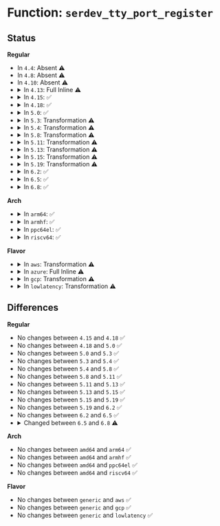 # Function: <code>serdev_tty_port_register</code>

## Status
<b>Regular</b>
<ul>
<li>
In <code>4.4</code>: Absent ⚠️
</li>
<li>
In <code>4.8</code>: Absent ⚠️
</li>
<li>
In <code>4.10</code>: Absent ⚠️
</li>
<li>
<details>
<summary>In <code>4.13</code>: Full Inline ⚠️</summary>

**Collision:** Unique Static

**Inline:** Full

**Transformation:** False

**Instances:**

```
In drivers/tty/tty_port.c (0)
Location: include/linux/serdev.h:313
Inline: True
```
</details>
</li>
<li>
<details>
<summary>In <code>4.15</code>: ✅</summary>

```c
struct device *serdev_tty_port_register(struct tty_port *port, struct device *parent, struct tty_driver *drv, int idx);
```

**Collision:** Unique Global

**Inline:** No

**Transformation:** False

**Instances:**

```
In drivers/tty/serdev/serdev-ttyport.c (ffffffff8160a3a0)
Location: drivers/tty/serdev/serdev-ttyport.c:236
Inline: False
Direct callers:
  - drivers/tty/tty_port.c:tty_port_register_device_attr_serdev
```
**Symbols:**

```
ffffffff8160a3a0-ffffffff8160a492: serdev_tty_port_register (STB_GLOBAL)
```
</details>
</li>
<li>
<details>
<summary>In <code>4.18</code>: ✅</summary>

```c
struct device *serdev_tty_port_register(struct tty_port *port, struct device *parent, struct tty_driver *drv, int idx);
```

**Collision:** Unique Global

**Inline:** No

**Transformation:** False

**Instances:**

```
In drivers/tty/serdev/serdev-ttyport.c (ffffffff81643ce0)
Location: drivers/tty/serdev/serdev-ttyport.c:264
Inline: False
Direct callers:
  - drivers/tty/tty_port.c:tty_port_register_device_attr_serdev
```
**Symbols:**

```
ffffffff81643ce0-ffffffff81643ddf: serdev_tty_port_register (STB_GLOBAL)
```
</details>
</li>
<li>
<details>
<summary>In <code>5.0</code>: ✅</summary>

```c
struct device *serdev_tty_port_register(struct tty_port *port, struct device *parent, struct tty_driver *drv, int idx);
```

**Collision:** Unique Global

**Inline:** No

**Transformation:** False

**Instances:**

```
In drivers/tty/serdev/serdev-ttyport.c (ffffffff81661fb0)
Location: drivers/tty/serdev/serdev-ttyport.c:264
Inline: False
Direct callers:
  - drivers/tty/tty_port.c:tty_port_register_device_attr_serdev
```
**Symbols:**

```
ffffffff81661fb0-ffffffff816620af: serdev_tty_port_register (STB_GLOBAL)
```
</details>
</li>
<li>
<details>
<summary>In <code>5.3</code>: Transformation ⚠️</summary>

```c
struct device *serdev_tty_port_register(struct tty_port *port, struct device *parent, struct tty_driver *drv, int idx);
```

**Collision:** Unique Global

**Inline:** No

**Transformation:** True

**Instances:**

```
In drivers/tty/serdev/serdev-ttyport.c (0)
Location: drivers/tty/serdev/serdev-ttyport.c:264
Inline: False
Direct callers:
  - drivers/tty/tty_port.c:tty_port_register_device_attr_serdev
```
**Symbols:**

```
ffffffff81697c9a-ffffffff81697cbe: serdev_tty_port_register.cold (STB_LOCAL)
ffffffff81697b50-ffffffff81697c3d: serdev_tty_port_register (STB_GLOBAL)
```
</details>
</li>
<li>
<details>
<summary>In <code>5.4</code>: Transformation ⚠️</summary>

```c
struct device *serdev_tty_port_register(struct tty_port *port, struct device *parent, struct tty_driver *drv, int idx);
```

**Collision:** Unique Global

**Inline:** No

**Transformation:** True

**Instances:**

```
In drivers/tty/serdev/serdev-ttyport.c (0)
Location: drivers/tty/serdev/serdev-ttyport.c:264
Inline: False
Direct callers:
  - drivers/tty/tty_port.c:tty_port_register_device_attr_serdev
```
**Symbols:**

```
ffffffff816ba81a-ffffffff816ba83e: serdev_tty_port_register.cold (STB_LOCAL)
ffffffff816ba6e0-ffffffff816ba7be: serdev_tty_port_register (STB_GLOBAL)
```
</details>
</li>
<li>
<details>
<summary>In <code>5.8</code>: Transformation ⚠️</summary>

```c
struct device *serdev_tty_port_register(struct tty_port *port, struct device *parent, struct tty_driver *drv, int idx);
```

**Collision:** Unique Global

**Inline:** No

**Transformation:** True

**Instances:**

```
In drivers/tty/serdev/serdev-ttyport.c (0)
Location: drivers/tty/serdev/serdev-ttyport.c:264
Inline: False
Direct callers:
  - drivers/tty/tty_port.c:tty_port_register_device_serdev
```
**Symbols:**

```
ffffffff8176ec8a-ffffffff8176ecae: serdev_tty_port_register.cold (STB_LOCAL)
ffffffff8176eb50-ffffffff8176ec2e: serdev_tty_port_register (STB_GLOBAL)
```
</details>
</li>
<li>
<details>
<summary>In <code>5.11</code>: Transformation ⚠️</summary>

```c
struct device *serdev_tty_port_register(struct tty_port *port, struct device *parent, struct tty_driver *drv, int idx);
```

**Collision:** Unique Global

**Inline:** No

**Transformation:** True

**Instances:**

```
In drivers/tty/serdev/serdev-ttyport.c (0)
Location: drivers/tty/serdev/serdev-ttyport.c:264
Inline: False
Direct callers:
  - drivers/tty/tty_port.c:tty_port_register_device_serdev
```
**Symbols:**

```
ffffffff81c084c1-ffffffff81c084e5: serdev_tty_port_register.cold (STB_LOCAL)
ffffffff81789450-ffffffff8178952e: serdev_tty_port_register (STB_GLOBAL)
```
</details>
</li>
<li>
<details>
<summary>In <code>5.13</code>: Transformation ⚠️</summary>

```c
struct device *serdev_tty_port_register(struct tty_port *port, struct device *parent, struct tty_driver *drv, int idx);
```

**Collision:** Unique Global

**Inline:** No

**Transformation:** True

**Instances:**

```
In drivers/tty/serdev/serdev-ttyport.c (0)
Location: drivers/tty/serdev/serdev-ttyport.c:264
Inline: False
Direct callers:
  - drivers/tty/tty_port.c:tty_port_register_device_serdev
```
**Symbols:**

```
ffffffff81bfa086-ffffffff81bfa0aa: serdev_tty_port_register.cold (STB_LOCAL)
ffffffff8176cd30-ffffffff8176ce0e: serdev_tty_port_register (STB_GLOBAL)
```
</details>
</li>
<li>
<details>
<summary>In <code>5.15</code>: Transformation ⚠️</summary>

```c
struct device *serdev_tty_port_register(struct tty_port *port, struct device *parent, struct tty_driver *drv, int idx);
```

**Collision:** Unique Global

**Inline:** No

**Transformation:** True

**Instances:**

```
In drivers/tty/serdev/serdev-ttyport.c (0)
Location: drivers/tty/serdev/serdev-ttyport.c:264
Inline: False
Direct callers:
  - drivers/tty/tty_port.c:tty_port_register_device_serdev
```
**Symbols:**

```
ffffffff81cfa960-ffffffff81cfa984: serdev_tty_port_register.cold (STB_LOCAL)
ffffffff817f2470-ffffffff817f254e: serdev_tty_port_register (STB_GLOBAL)
```
</details>
</li>
<li>
<details>
<summary>In <code>5.19</code>: Transformation ⚠️</summary>

```c
struct device *serdev_tty_port_register(struct tty_port *port, struct device *parent, struct tty_driver *drv, int idx);
```

**Collision:** Unique Global

**Inline:** No

**Transformation:** True

**Instances:**

```
In drivers/tty/serdev/serdev-ttyport.c (0)
Location: drivers/tty/serdev/serdev-ttyport.c:264
Inline: False
Direct callers:
  - drivers/tty/tty_port.c:tty_port_register_device_serdev
```
**Symbols:**

```
ffffffff81ec2c02-ffffffff81ec2c26: serdev_tty_port_register.cold (STB_LOCAL)
ffffffff81932cc0-ffffffff81932dba: serdev_tty_port_register (STB_GLOBAL)
```
</details>
</li>
<li>
<details>
<summary>In <code>6.2</code>: ✅</summary>

```c
struct device *serdev_tty_port_register(struct tty_port *port, struct device *parent, struct tty_driver *drv, int idx);
```

**Collision:** Unique Global

**Inline:** No

**Transformation:** False

**Instances:**

```
In drivers/tty/serdev/serdev-ttyport.c (ffffffff81a918d0)
Location: drivers/tty/serdev/serdev-ttyport.c:264
Inline: False
Direct callers:
  - drivers/tty/tty_port.c:tty_port_register_device_serdev
```
**Symbols:**

```
ffffffff81a918d0-ffffffff81a919fc: serdev_tty_port_register (STB_GLOBAL)
```
</details>
</li>
<li>
<details>
<summary>In <code>6.5</code>: ✅</summary>

```c
struct device *serdev_tty_port_register(struct tty_port *port, struct device *parent, struct tty_driver *drv, int idx);
```

**Collision:** Unique Global

**Inline:** No

**Transformation:** False

**Instances:**

```
In drivers/tty/serdev/serdev-ttyport.c (ffffffff81add140)
Location: drivers/tty/serdev/serdev-ttyport.c:276
Inline: False
Direct callers:
  - drivers/tty/tty_port.c:tty_port_register_device_serdev
```
**Symbols:**

```
ffffffff81add140-ffffffff81add26b: serdev_tty_port_register (STB_GLOBAL)
```
</details>
</li>
<li>
<details>
<summary>In <code>6.8</code>: ✅</summary>

```c
struct device *serdev_tty_port_register(struct tty_port *port, struct device *host, struct device *parent, struct tty_driver *drv, int idx);
```

**Collision:** Unique Global

**Inline:** No

**Transformation:** False

**Instances:**

```
In drivers/tty/serdev/serdev-ttyport.c (ffffffff81b30540)
Location: drivers/tty/serdev/serdev-ttyport.c:276
Inline: False
Direct callers:
  - drivers/tty/tty_port.c:tty_port_register_device_serdev
```
**Symbols:**

```
ffffffff81b30540-ffffffff81b30677: serdev_tty_port_register (STB_GLOBAL)
```
</details>
</li>
</ul>
<b>Arch</b>
<ul>
<li>
<details>
<summary>In <code>arm64</code>: ✅</summary>

```c
struct device *serdev_tty_port_register(struct tty_port *port, struct device *parent, struct tty_driver *drv, int idx);
```

**Collision:** Unique Global

**Inline:** No

**Transformation:** False

**Instances:**

```
In drivers/tty/serdev/serdev-ttyport.c (ffff8000108aa928)
Location: drivers/tty/serdev/serdev-ttyport.c:264
Inline: False
Direct callers:
  - drivers/tty/tty_port.c:tty_port_register_device_attr_serdev
```
**Symbols:**

```
ffff8000108aa928-ffff8000108aaa10: serdev_tty_port_register (STB_GLOBAL)
```
</details>
</li>
<li>
<details>
<summary>In <code>armhf</code>: ✅</summary>

```c
struct device *serdev_tty_port_register(struct tty_port *port, struct device *parent, struct tty_driver *drv, int idx);
```

**Collision:** Unique Global

**Inline:** No

**Transformation:** False

**Instances:**

```
In drivers/tty/serdev/serdev-ttyport.c (c09a6c74)
Location: drivers/tty/serdev/serdev-ttyport.c:264
Inline: False
Direct callers:
  - drivers/tty/tty_port.c:tty_port_register_device_attr_serdev
```
**Symbols:**

```
c09a6c74-c09a6d54: serdev_tty_port_register (STB_GLOBAL)
```
</details>
</li>
<li>
<details>
<summary>In <code>ppc64el</code>: ✅</summary>

```c
struct device *serdev_tty_port_register(struct tty_port *port, struct device *parent, struct tty_driver *drv, int idx);
```

**Collision:** Unique Global

**Inline:** No

**Transformation:** False

**Instances:**

```
In drivers/tty/serdev/serdev-ttyport.c (c000000000942000)
Location: drivers/tty/serdev/serdev-ttyport.c:264
Inline: False
Direct callers:
  - drivers/tty/tty_port.c:tty_port_register_device_attr_serdev
```
**Symbols:**

```
c000000000942000-c0000000009421ac: serdev_tty_port_register (STB_GLOBAL)
```
</details>
</li>
<li>
<details>
<summary>In <code>riscv64</code>: ✅</summary>

```c
struct device *serdev_tty_port_register(struct tty_port *port, struct device *parent, struct tty_driver *drv, int idx);
```

**Collision:** Unique Global

**Inline:** No

**Transformation:** False

**Instances:**

```
In drivers/tty/serdev/serdev-ttyport.c (ffffffe00055f97e)
Location: drivers/tty/serdev/serdev-ttyport.c:264
Inline: False
Direct callers:
  - drivers/tty/tty_port.c:tty_port_register_device_attr_serdev
```
**Symbols:**

```
ffffffe00055f97e-ffffffe00055fa42: serdev_tty_port_register (STB_GLOBAL)
```
</details>
</li>
</ul>
<b>Flavor</b>
<ul>
<li>
<details>
<summary>In <code>aws</code>: Transformation ⚠️</summary>

```c
struct device *serdev_tty_port_register(struct tty_port *port, struct device *parent, struct tty_driver *drv, int idx);
```

**Collision:** Unique Global

**Inline:** No

**Transformation:** True

**Instances:**

```
In drivers/tty/serdev/serdev-ttyport.c (0)
Location: drivers/tty/serdev/serdev-ttyport.c:264
Inline: False
Direct callers:
  - drivers/tty/tty_port.c:tty_port_register_device_attr_serdev
```
**Symbols:**

```
ffffffff8168027a-ffffffff8168029e: serdev_tty_port_register.cold (STB_LOCAL)
ffffffff81680140-ffffffff8168021e: serdev_tty_port_register (STB_GLOBAL)
```
</details>
</li>
<li>
<details>
<summary>In <code>azure</code>: Full Inline ⚠️</summary>

**Collision:** Unique Static

**Inline:** Full

**Transformation:** False

**Instances:**

```
In drivers/tty/tty_port.c (0)
Location: include/linux/serdev.h:318
Inline: True
```
</details>
</li>
<li>
<details>
<summary>In <code>gcp</code>: Transformation ⚠️</summary>

```c
struct device *serdev_tty_port_register(struct tty_port *port, struct device *parent, struct tty_driver *drv, int idx);
```

**Collision:** Unique Global

**Inline:** No

**Transformation:** True

**Instances:**

```
In drivers/tty/serdev/serdev-ttyport.c (0)
Location: drivers/tty/serdev/serdev-ttyport.c:264
Inline: False
Direct callers:
  - drivers/tty/tty_port.c:tty_port_register_device_attr_serdev
```
**Symbols:**

```
ffffffff816ae65a-ffffffff816ae67e: serdev_tty_port_register.cold (STB_LOCAL)
ffffffff816ae520-ffffffff816ae5fe: serdev_tty_port_register (STB_GLOBAL)
```
</details>
</li>
<li>
<details>
<summary>In <code>lowlatency</code>: Transformation ⚠️</summary>

```c
struct device *serdev_tty_port_register(struct tty_port *port, struct device *parent, struct tty_driver *drv, int idx);
```

**Collision:** Unique Global

**Inline:** No

**Transformation:** True

**Instances:**

```
In drivers/tty/serdev/serdev-ttyport.c (0)
Location: drivers/tty/serdev/serdev-ttyport.c:264
Inline: False
Direct callers:
  - drivers/tty/tty_port.c:tty_port_register_device_attr_serdev
```
**Symbols:**

```
ffffffff816c8aba-ffffffff816c8ade: serdev_tty_port_register.cold (STB_LOCAL)
ffffffff816c8980-ffffffff816c8a5e: serdev_tty_port_register (STB_GLOBAL)
```
</details>
</li>
</ul>

## Differences
<b>Regular</b>
<ul>
<li>
No changes between <code>4.15</code> and <code>4.18</code> ✅
</li>
<li>
No changes between <code>4.18</code> and <code>5.0</code> ✅
</li>
<li>
No changes between <code>5.0</code> and <code>5.3</code> ✅
</li>
<li>
No changes between <code>5.3</code> and <code>5.4</code> ✅
</li>
<li>
No changes between <code>5.4</code> and <code>5.8</code> ✅
</li>
<li>
No changes between <code>5.8</code> and <code>5.11</code> ✅
</li>
<li>
No changes between <code>5.11</code> and <code>5.13</code> ✅
</li>
<li>
No changes between <code>5.13</code> and <code>5.15</code> ✅
</li>
<li>
No changes between <code>5.15</code> and <code>5.19</code> ✅
</li>
<li>
No changes between <code>5.19</code> and <code>6.2</code> ✅
</li>
<li>
No changes between <code>6.2</code> and <code>6.5</code> ✅
</li>
<li>
<details>
<summary>Changed between <code>6.5</code> and <code>6.8</code> ⚠️</summary>
<ul>
<li>
<b>Param added. </b>
<code>struct device *host</code>
</li>
<li>
<b>Param reordered. </b>
<code>port, parent, drv, idx</code> ➡️ <code>port, host, parent, drv, idx</code>
</li>
</ul>
</details>
</li>
</ul>
<b>Arch</b>
<ul>
<li>
No changes between <code>amd64</code> and <code>arm64</code> ✅
</li>
<li>
No changes between <code>amd64</code> and <code>armhf</code> ✅
</li>
<li>
No changes between <code>amd64</code> and <code>ppc64el</code> ✅
</li>
<li>
No changes between <code>amd64</code> and <code>riscv64</code> ✅
</li>
</ul>
<b>Flavor</b>
<ul>
<li>
No changes between <code>generic</code> and <code>aws</code> ✅
</li>
<li>
No changes between <code>generic</code> and <code>gcp</code> ✅
</li>
<li>
No changes between <code>generic</code> and <code>lowlatency</code> ✅
</li>
</ul>
